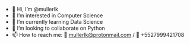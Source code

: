 - 👋 Hi, I’m @mullerlk
- 👀 I’m interested in Computer Science
- 🌱 I’m currently learning Data Science
- 💞️ I’m looking to collaborate on Python
- 📫 How to reach me: 📧 mullerlk@protonmail.com / 📱 +5527999421708

<!---
mullerlk/mullerlk is a ✨ special ✨ repository because its `README.md` (this file) appears on your GitHub profile.
You can click the Preview link to take a look at your changes.
--->
